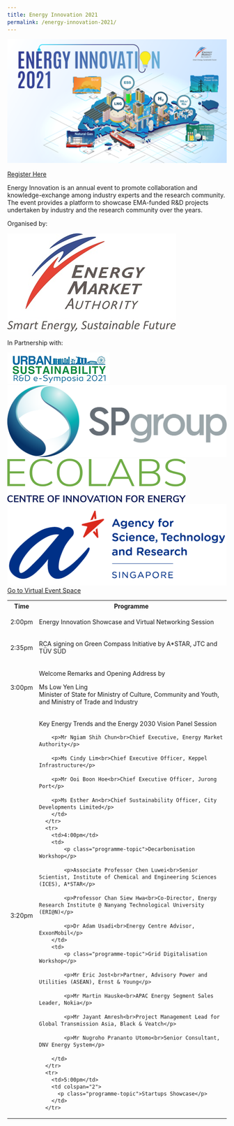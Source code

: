 ```yaml
---
title: Energy Innovation 2021
permalink: /energy-innovation-2021/
---
```

![Energy Innovation 2021](/images/banner-concept.png)

<div class="btn-register-container">
	<a href="https://form.gov.sg/60d3f45c3a4de400130b2c7d" class="bp-button is-secondary is-uppercase search-button">Register Here <span class="sgds-icon sgds-icon-external"></span></a>
</div>

Energy Innovation is an annual event to promote collaboration and knowledge-exchange among industry experts and the research community. The event provides a platform to showcase EMA-funded R&D projects undertaken by industry and the research community over the years.

<div class="organiser-logos-container">
	<div class="organiser-wrapper">
		<p>Organised by:</p>
		<div class="logo-wrapper ema-logo">
			<img src="/images/ema-logo-resize.jpg" alt="EMA logo" />
		</div>
	</div>
	<div class="partners-wrapper">
		<p>In Partnership with:</p>
		<div class="partner-logos-container">
			<div class="partner-logo-wrapper">
				<img src="/images/us-e-symposia.jpg" alt="Urban Sustainability e-Symposia" />
			</div>
			<div class="partner-logo-wrapper">
				<img src="/images/sp-group.png" alt="SP Group" />
			</div>
			<div class="partner-logo-wrapper">
				<img src="/images/ecolabs.svg" alt="EcoLabs" />
			</div>
			<div class="partner-logo-wrapper">
				<img src="/images/a-star.png" alt="A*STAR" />
			</div>
		</div>
	</div>
</div>


<div class="btn-register-container">
	<a href="/energy-innovation-2021/virtual-event/" class="bp-button is-secondary is-uppercase search-button">Go to Virtual Event Space <span class="sgds-icon sgds-icon-external"></span></a>
</div>

<div class="program-tbl-container">
  <table>
	  <tr>
	    <th>Time</th>
	    <th colspan="2">Programme</th>
	  </tr>
	  <tr>
	    <td>2:00pm</td>
	    <td colspan="2"><p class="programme-topic">Energy Innovation Showcase and Virtual Networking Session</p></td>
	  </tr>
	  <tr>
	    <td>2:35pm</td>
	    <td colspan="2"><p class="programme-topic">RCA signing on Green Compass Initiative by A*STAR, JTC and TÜV SÜD</p></td>
	  </tr>
	  <tr>
	    <td>3:00pm</td>
	    <td colspan="2">
	      <p class="programme-topic">Welcome Remarks and Opening Address by</p>
	  	  <p>Ms Low Yen Ling<br>Minister of State for Ministry of Culture, Community and Youth, and Ministry of Trade and Industry</p>
	    </td>
	  </tr>
	  <tr>
	    <td>3:20pm</td>
	    <td colspan="2">
	      <p class="programme-topic">Key Energy Trends and the Energy 2030 Vision Panel Session</p>
	  	
	  	<p>Mr Ngiam Shih Chun<br>Chief Executive, Energy Market Authority</p>
	  	
	  	<p>Ms Cindy Lim<br>Chief Executive Officer, Keppel Infrastructure</p>
	  	
	  	<p>Mr Ooi Boon Hoe<br>Chief Executive Officer, Jurong Port</p>
	  	
	  	<p>Ms Esther An<br>Chief Sustainability Officer, City Developments Limited</p>
	    </td>
	  </tr>
	  <tr>
	    <td>4:00pm</td>
	    <td>
			<p class="programme-topic">Decarbonisation Workshop</p>
			
			<p>Associate Professor Chen Luwei<br>Senior Scientist, Institute of Chemical and Engineering Sciences (ICES), A*STAR</p>
			
			<p>Professor Chan Siew Hwa<br>Co-Director, Energy Research Institute @ Nanyang Technological University (ERI@N)</p>
			
			<p>Dr Adam Usadi<br>Energy Centre Advisor, ExxonMobil</p>
		</td>
	    <td>
			<p class="programme-topic">Grid Digitalisation Workshop</p>
			
			<p>Mr Eric Jost<br>Partner, Advisory Power and Utilities (ASEAN), Ernst & Young</p>
			
			<p>Mr Martin Hauske<br>APAC Energy Segment Sales Leader, Nokia</p>
			
		    <p>Mr Jayant Amresh<br>Project Management Lead for Global Transmission Asia, Black & Veatch</p>
		    
			<p>Mr Nugroho Prananto Utomo<br>Senior Consultant, DNV Energy System</p>
			
		</td>
	  </tr>
	  <tr>
	    <td>5:00pm</td>
	    <td colspan="2">
		  <p class="programme-topic">Startups Showcase</p>
		</td>
	  </tr>
  </table>
</div>
